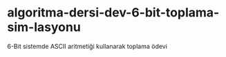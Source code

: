 # algoritma-dersi-dev-6-bit-toplama-sim-lasyonu
6-Bit sistemde ASCII aritmetiği kullanarak toplama ödevi
